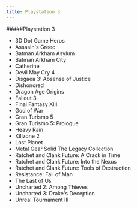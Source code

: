 ```yaml
---
title: Playstation 3
---
```


#####Playstation 3

- 3D Dot Game Heros
- Assasin's Greec
- Batman Arkham Asylum
- Batman Arkham City
- Catherine
- Devil May Cry 4
- Disgaea 3: Absense of Justice
- Dishonored
- Dragon Age Origins
- Fallout 3
- Final Fantasy XIII
- God of War
- Gran Turismo 5
- Gran Turismo 5: Prologue
- Heavy Rain
- Killzone 2
- Lost Planet
- Metal Gear Solid The Legacy Collection
- Ratchet and Clank Future: A Crack in Time
- Ratchet and Clank Future: Into the Nexus
- Ratchet and Clank Future: Tools of Destruction
- Resistance: Fall of Man
- The Last of Us
- Uncharted 2: Among Thieves
- Uncharted 3: Drake's Deception
- Unreal Tournament III
